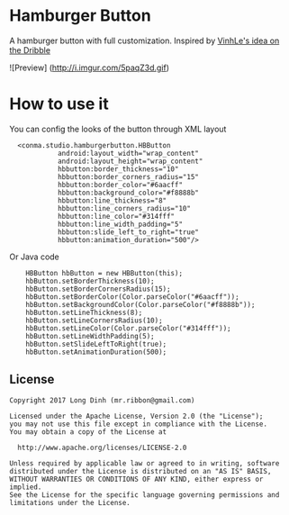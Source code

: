 # Hamburger Button

A hamburger button with full customization. Inspired by [VinhLe's idea on the Dribble](https://dribbble.com/shots/1626236-Dribbble-Menu)

![Preview]
(http://i.imgur.com/5paqZ3d.gif)

# How to use it
You can config the looks of the button through XML layout

```
  <conma.studio.hamburgerbutton.HBButton
            android:layout_width="wrap_content"
            android:layout_height="wrap_content"
            hbbutton:border_thickness="10"
            hbbutton:border_corners_radius="15"
            hbbutton:border_color="#6aacff"
            hbbutton:background_color="#f8888b"
            hbbutton:line_thickness="8"
            hbbutton:line_corners_radius="10"
            hbbutton:line_color="#314fff"
            hbbutton:line_width_padding="5"
            hbbutton:slide_left_to_right="true"
            hbbutton:animation_duration="500"/>
```

Or Java code

```
	HBButton hbButton = new HBButton(this);
	hbButton.setBorderThickness(10);
	hbButton.setBorderCornersRadius(15);
	hbButton.setBorderColor(Color.parseColor("#6aacff"));
	hbButton.setBackgroundColor(Color.parseColor("#f8888b"));
	hbButton.setLineThickness(8);
	hbButton.setLineCornersRadius(10);
	hbButton.setLineColor(Color.parseColor("#314fff"));
	hbButton.setLineWidthPadding(5);
	hbButton.setSlideLeftToRight(true);
	hbButton.setAnimationDuration(500);
```

## License
    Copyright 2017 Long Dinh (mr.ribbon@gmail.com)
    
    Licensed under the Apache License, Version 2.0 (the "License");
    you may not use this file except in compliance with the License.
    You may obtain a copy of the License at
    
      http://www.apache.org/licenses/LICENSE-2.0
    
    Unless required by applicable law or agreed to in writing, software
    distributed under the License is distributed on an "AS IS" BASIS,
    WITHOUT WARRANTIES OR CONDITIONS OF ANY KIND, either express or implied.
    See the License for the specific language governing permissions and
    limitations under the License.